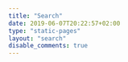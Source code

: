 ```yaml
---
title: "Search"
date: 2019-06-07T20:22:57+02:00
type: "static-pages"
layout: "search"
disable_comments: true
---
```


